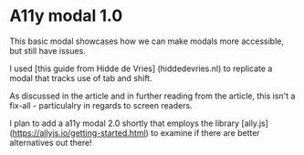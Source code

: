 # A11y modal 1.0

This basic modal showcases how we can make modals more accessible, but still have issues.

I used [this guide from Hidde de Vries] (hiddedevries.nl) to replicate a modal that tracks use of tab and shift.

As discussed in the article and in further reading from the article, this isn't a fix-all - particulalry in regards to screen readers.

I plan to add a a11y modal 2.0 shortly that employs the library [ally.js] (https://allyjs.io/getting-started.html) to examine if there are better alternatives out there!
